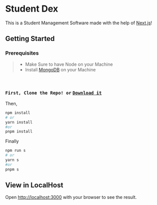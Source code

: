 # Student Dex

This is a Student Management Software made with the help of [Next.js](https://nextjs.org/)!

## Getting Started

### Prerequisites

>- Make Sure to have Node on your Machine
>- Install [MongoDB](https://www.mongodb.com/try/download/community) on your Machine
</br>

### `First, Clone the Repo! or` [`Download it`](https://github.com/KingBael09/Student-Dex/archive/refs/heads/master.zip)

Then,

```bash
npm install
# or
yarn install
#or
pnpm install
```

Finally

```bash
npm run s
# or
yarn s
#or
pnpm s
```

## View in LocalHost

Open [http://localhost:3000](http://localhost:3000) with your browser to see the result.
